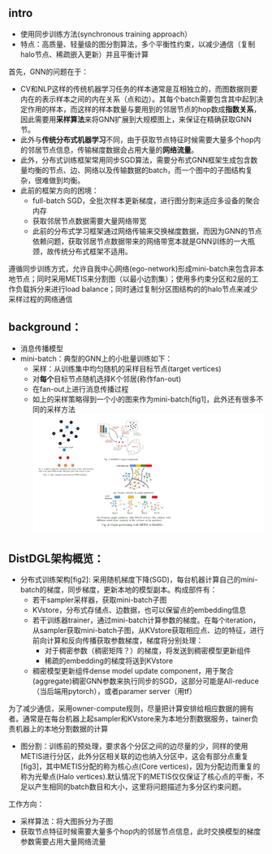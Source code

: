 ## intro
* 使用同步训练方法(synchronous training approach）
* 特点：高质量、轻量级的图分割算法，多个平衡性约束，以减少通信（复制halo节点、稀疏嵌入更新）并且平衡计算

首先，GNN的问题在于：
* CV和NLP这样的传统机器学习任务的样本通常是互相独立的，而图数据则要内在的表示样本之间的内在关系（点和边）。其每个batch需要包含其中起到决定作用的样本，而这样的样本数量与要用到的邻居节点的hop数成**指数关系**，因此需要用**采样算法**来将GNN扩展到大规模图上，来保证在精确获取GNN节。
* 此外与**传统分布式机器学习**不同，由于获取节点特征时候需要大量多个hop内的邻居节点信息，传输梯度数据会占用大量的**网络流量**。
* 此外，分布式训练框架常用同步SGD算法，需要分布式GNN框架生成包含数量均衡的节点、边、网络以及传输数据的batch，而一个图中的子图结构复杂，很难做到均衡。
* 此前的框架方向的困境：
    * full-batch SGD，全批次样本更新梯度，进行图分割来适应多设备的聚合内存
    * 获取邻居节点数据需要大量网络带宽
    * 此前的分布式学习框架通过网络传输来交换梯度数据，而因为GNN的节点依赖问题，获取邻居节点数据带来的网络带宽本就是GNN训练的一大瓶颈，故传统分布式框架不适用。

遵循同步训练方式，允许自我中心网络(ego-network)形成mini-batch来包含非本地节点；同时采用METIS来分割图（以最小边割集）；使用多约束分区和2层的工作负载拆分来进行load balance；同时通过复制分区图结构的的halo节点来减少采样过程的网络通信

## background：
* 消息传播模型
* mini-batch：典型的GNN上的小批量训练如下：
    * 采样：从训练集中均匀随机的采样目标节点(target vertices)
    * 对**每个**目标节点随机选择K个邻居(称作fan-out)
    * 在fan-out上进行消息传播过程
    * 如上的采样策略得到一个小的图来作为mini-batch[fig1]，此外还有很多不同的采样方法
![](./pics/distgnn.png)
## DistDGL架构概览：
* 分布式训练架构[fig2]: 采用随机梯度下降(SGD)，每台机器计算自己的mini-batch的梯度，同步梯度，更新本地的模型副本。构成部件有：
    * 若干sampler采样器，获取mini-batch子图
    * KVstore，分布式存储点、边数据，也可以保留点的embedding信息
    * 若干训练器trainer，通过mini-batch计算参数的梯度。在每个iteration，从sampler获取mini-batch子图，从KVstore获取相应点、边的特征，进行前向计算和反向传播获取参数梯度，梯度将分别处理：
        * 对于稠密参数（稠密矩阵？）的梯度，将发送到稠密模型更新组件
        * 稀疏的embedding的梯度将送到KVstore
    * 稠密模型更新组件dense model update component，用于聚合(aggregate)稠密GNN参数来执行同步的SGD，这部分可能是All-reduce（当后端用pytorch），或者paramer server（用tf）

为了减少通信，采用owner-compute规则，尽量把计算安排给相应数据的拥有者。通常是在每台机器上起sampler和KVstore来为本地分割数据服务，tainer负责机器上的本地分割数据的计算

* 图分割：训练前的预处理，要求各个分区之间的边尽量的少，同样的使用METIS进行分区，此外分区相关联的边也纳入分区中，这会有部分点重复[fig3]，其中METIS分配的称为核心点(Core vertices)，因为分配边而重复的称为光晕点(Halo vertices).默认情况下的METIS仅仅保证了核心点的平衡，不足以产生相同的batch数目和大小，这里将问题描述为多分区约束问题。


工作方向：
* 采样算法：将大图拆分为子图
* 获取节点特征时候需要大量多个hop内的邻居节点信息，此时交换模型的梯度参数需要占用大量网络流量